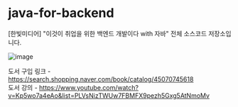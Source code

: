 # java-for-backend
[한빛미디어] "이것이 취업을 위한 백엔드 개발이다 with 자바" 전체 소스코드 저장소입니다.

![image](https://github.com/lleellee0/java-for-backend/assets/14347593/ac9003d2-ba11-482a-81ee-4dfec0680485)

도서 구입 링크 - https://search.shopping.naver.com/book/catalog/45070745618 <br>
도서 강의 - https://www.youtube.com/watch?v=Kp5wo7a4eAo&list=PLVsNizTWUw7FBMFX9pezh5Gxg5AtNmoMv
